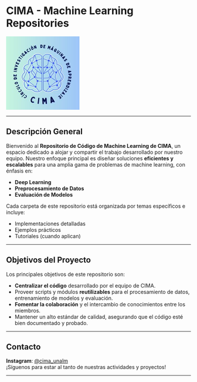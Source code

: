 # **CIMA - Machine Learning Repositories**  
![CIMA Logo](CIMA.jpg)

---

## **Descripción General**  
Bienvenido al **Repositorio de Código de Machine Learning de CIMA**, un espacio dedicado a alojar y compartir el trabajo desarrollado por nuestro equipo. Nuestro enfoque principal es diseñar soluciones **eficientes y escalables** para una amplia gama de problemas de machine learning, con énfasis en:  
- **Deep Learning**  
- **Preprocesamiento de Datos**  
- **Evaluación de Modelos**

Cada carpeta de este repositorio está organizada por temas específicos e incluye:  
- Implementaciones detalladas  
- Ejemplos prácticos  
- Tutoriales (cuando aplican)

---

## **Objetivos del Proyecto**  

Los principales objetivos de este repositorio son:  
- **Centralizar el código** desarrollado por el equipo de CIMA.  
- Proveer scripts y módulos **reutilizables** para el procesamiento de datos, entrenamiento de modelos y evaluación.  
- **Fomentar la colaboración** y el intercambio de conocimientos entre los miembros.  
- Mantener un alto estándar de calidad, asegurando que el código esté bien documentado y probado.  

---

## **Contacto**  
**Instagram**: [@cima_unalm](https://www.instagram.com/cima_unalm/)  
¡Síguenos para estar al tanto de nuestras actividades y proyectos!  

---
